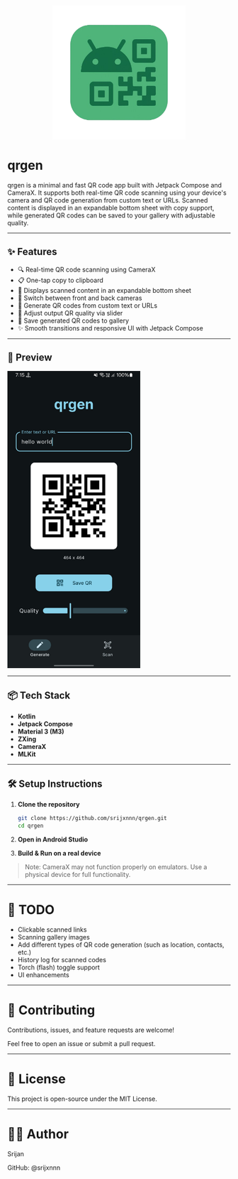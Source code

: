 <div style="text-align: center;"><img src="preview/qrgen-splash.png" width="300" alt="grgen-logo"></div>

# qrgen

qrgen is a minimal and fast QR code app built with Jetpack Compose and CameraX. It supports both real-time QR code scanning using your device's camera and QR code generation from custom text or URLs. Scanned content is displayed in an expandable bottom sheet with copy support, while generated QR codes can be saved to your gallery with adjustable quality.

---

## ✨ Features

- 🔍 Real-time QR code scanning using CameraX
- 📋 One-tap copy to clipboard
- 🧾 Displays scanned content in an expandable bottom sheet
- 🔁 Switch between front and back cameras
- 🧪 Generate QR codes from custom text or URLs
- 🎨 Adjust output QR quality via slider
- 💾 Save generated QR codes to gallery
- ✨ Smooth transitions and responsive UI with Jetpack Compose

---

## 📸 Preview

<img src="preview/demo1.jpg" width="300" alt="QRGen Demo" />

---

## 📦 Tech Stack

- **Kotlin**
- **Jetpack Compose**
- **Material 3 (M3)**
- **ZXing**
- **CameraX**
- **MLKit**

---

## 🛠️ Setup Instructions

1. **Clone the repository**
   ```bash
   git clone https://github.com/srijxnnn/qrgen.git
   cd qrgen
   ```

2. **Open in Android Studio**

3. **Build & Run on a real device**

> Note: CameraX may not function properly on emulators. Use a physical device for full functionality.

---

# 🚧 TODO

- Clickable scanned links
- Scanning gallery images
- Add different types of QR code generation (such as location, contacts, etc.)
- History log for scanned codes
- Torch (flash) toggle support
- UI enhancements

---

# 🤝 Contributing
Contributions, issues, and feature requests are welcome!

Feel free to open an issue or submit a pull request.

---

# 📄 License
This project is open-source under the MIT License.

---

# 🙋‍♂️ Author
Srijan

GitHub: @srijxnnn

